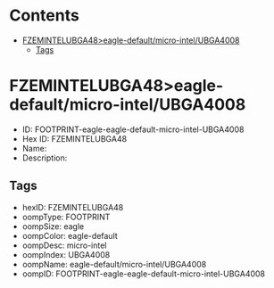 



Contents
========

* [FZEMINTELUBGA48>eagle-default/micro-intel/UBGA4008](#fzemintelubga48eagle-defaultmicro-intelubga4008)
	* [Tags](#tags)

# FZEMINTELUBGA48>eagle-default/micro-intel/UBGA4008

- ID: FOOTPRINT-eagle-eagle-default-micro-intel-UBGA4008
- Hex ID: FZEMINTELUBGA48
- Name: 
- Description: 

## Tags

- hexID: FZEMINTELUBGA48
- oompType: FOOTPRINT
- oompSize: eagle
- oompColor: eagle-default
- oompDesc: micro-intel
- oompIndex: UBGA4008
- oompName: eagle-default/micro-intel/UBGA4008
- oompID: FOOTPRINT-eagle-eagle-default-micro-intel-UBGA4008
